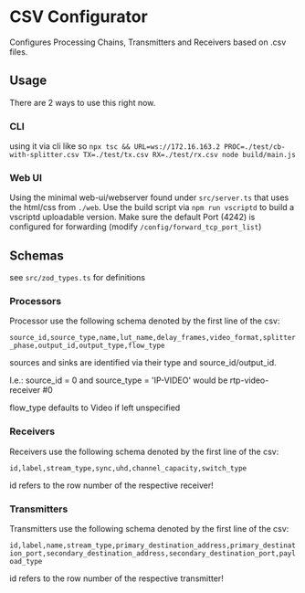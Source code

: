 # CSV Configurator

Configures Processing Chains, Transmitters and Receivers based on .csv files.

## Usage

There are 2 ways to use this right now.

### CLI 

using it via cli like so `npx tsc && URL=ws://172.16.163.2 PROC=./test/cb-with-splitter.csv TX=./test/tx.csv RX=./test/rx.csv node build/main.js`

### Web UI

Using the minimal web-ui/webserver found under `src/server.ts` that uses the html/css from `./web`. 
Use the build script via `npm run vscriptd` to build a vscriptd uploadable version. 
Make sure the default Port (4242) is configured for forwarding (modify `/config/forward_tcp_port_list`)


## Schemas

see `src/zod_types.ts` for definitions

### Processors

Processor use the following schema denoted by the first line of the csv:

`source_id,source_type,name,lut_name,delay_frames,video_format,splitter_phase,output_id,output_type,flow_type`

sources and sinks are identified via their type and source_id/output_id.

I.e.: source_id = 0 and source_type = 'IP-VIDEO' would be rtp-video-receiver #0

flow_type defaults to Video if left unspecified

### Receivers

Receivers use the following schema denoted by the first line of the csv:

`id,label,stream_type,sync,uhd,channel_capacity,switch_type`

id refers to the row number of the respective receiver!


### Transmitters

Transmitters use the following schema denoted by the first line of the csv:

`id,label,name,stream_type,primary_destination_address,primary_destination_port,secondary_destination_address,secondary_destination_port,payload_type`

id refers to the row number of the respective transmitter!

